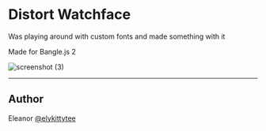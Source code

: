 # Distort Watchface
Was playing around with custom fonts and made something with it

Made for Bangle.js 2

![screenshot (3)](https://user-images.githubusercontent.com/44651387/157507228-100452bf-94a6-476f-aec6-d13d5dad86d5.png)

---
## Author
Eleanor [@elykittytee](http://twitter.com/elykittytee)
